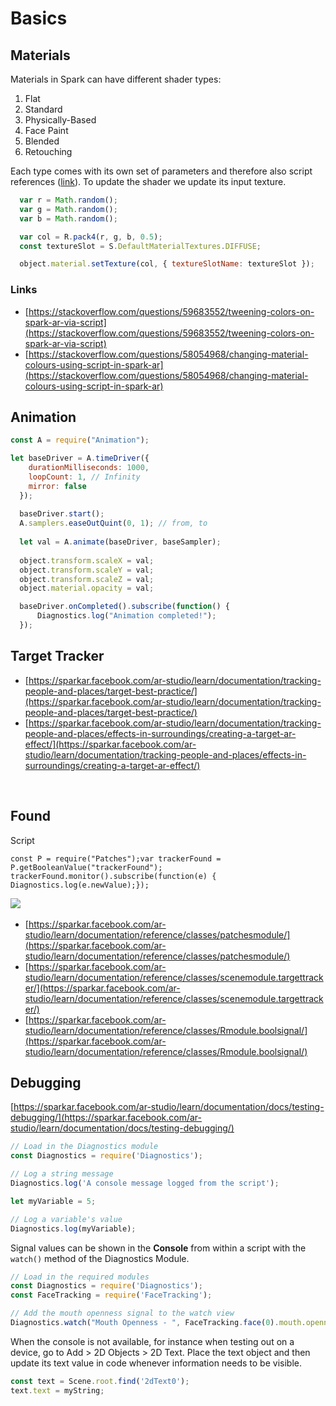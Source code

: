 # Basics

## Materials

Materials in Spark can have different shader types:

1. Flat
2. Standard
3. Physically-Based
4. Face Paint
5. Blended
6. Retouching

Each type comes with its own set of parameters and therefore also script references \([link](https://sparkar.facebook.com/ar-studio/learn/documentation/reference/classes/shadersmodule)\). To update the shader we update its input texture.

```javascript
  var r = Math.random();
  var g = Math.random();
  var b = Math.random();

  var col = R.pack4(r, g, b, 0.5);
  const textureSlot = S.DefaultMaterialTextures.DIFFUSE;

  object.material.setTexture(col, { textureSlotName: textureSlot });
```

### Links

* [https://stackoverflow.com/questions/59683552/tweening-colors-on-spark-ar-via-script](https://stackoverflow.com/questions/59683552/tweening-colors-on-spark-ar-via-script)
* [https://stackoverflow.com/questions/58054968/changing-material-colours-using-script-in-spark-ar](https://stackoverflow.com/questions/58054968/changing-material-colours-using-script-in-spark-ar)

## Animation

```javascript
const A = require("Animation");

let baseDriver = A.timeDriver({
    durationMilliseconds: 1000,
    loopCount: 1, // Infinity
    mirror: false
  });
  
  baseDriver.start();
  A.samplers.easeOutQuint(0, 1); // from, to
  
  let val = A.animate(baseDriver, baseSampler);
  
  object.transform.scaleX = val;
  object.transform.scaleY = val;
  object.transform.scaleZ = val;
  object.material.opacity = val;

  baseDriver.onCompleted().subscribe(function() {
      Diagnostics.log("Animation completed!");
  });
```

## Target Tracker



* ​[https://sparkar.facebook.com/ar-studio/learn/documentation/tracking-people-and-places/target-best-practice/](https://sparkar.facebook.com/ar-studio/learn/documentation/tracking-people-and-places/target-best-practice/)​
* ​[https://sparkar.facebook.com/ar-studio/learn/documentation/tracking-people-and-places/effects-in-surroundings/creating-a-target-ar-effect/](https://sparkar.facebook.com/ar-studio/learn/documentation/tracking-people-and-places/effects-in-surroundings/creating-a-target-ar-effect/)​

‌

## Found <a id="found"></a>

Script

```text
const P = require("Patches");var trackerFound = P.getBooleanValue("trackerFound");​trackerFound.monitor().subscribe(function(e) {  Diagnostics.log(e.newValue);});
```

​![](https://gblobscdn.gitbook.com/assets%2F-LFNtKzfzIWfc8anmKip%2F-LyP-9m0nmOnArbAayXd%2F-LyQ4rc-__ZxaYIZdHku%2Fspark-tracker.png?alt=media&token=fefd47da-3d7d-4d4e-863d-07831cbea332)

* ​[https://sparkar.facebook.com/ar-studio/learn/documentation/reference/classes/patchesmodule/](https://sparkar.facebook.com/ar-studio/learn/documentation/reference/classes/patchesmodule/)​
* ​[https://sparkar.facebook.com/ar-studio/learn/documentation/reference/classes/scenemodule.targettracker/](https://sparkar.facebook.com/ar-studio/learn/documentation/reference/classes/scenemodule.targettracker/)​
* ​[https://sparkar.facebook.com/ar-studio/learn/documentation/reference/classes/Rmodule.boolsignal/](https://sparkar.facebook.com/ar-studio/learn/documentation/reference/classes/Rmodule.boolsignal/)​

## Debugging

[https://sparkar.facebook.com/ar-studio/learn/documentation/docs/testing-debugging/](https://sparkar.facebook.com/ar-studio/learn/documentation/docs/testing-debugging/)

```javascript
// Load in the Diagnostics module
const Diagnostics = require('Diagnostics');

// Log a string message  
Diagnostics.log('A console message logged from the script');

let myVariable = 5;

// Log a variable's value  
Diagnostics.log(myVariable);
```

Signal values can be shown in the **Console** from within a script with the `watch()` method of the Diagnostics Module.

```javascript
// Load in the required modules
const Diagnostics = require('Diagnostics');
const FaceTracking = require('FaceTracking');

// Add the mouth openness signal to the watch view
Diagnostics.watch("Mouth Openness - ", FaceTracking.face(0).mouth.openness);
```

When the console is not available, for instance when testing out on a device, go to Add &gt; 2D Objects &gt; 2D Text. Place the text object and then update its text value in code whenever information needs to be visible.

```javascript
const text = Scene.root.find('2dText0');
text.text = myString;
```



